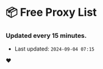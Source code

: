 # :package: Free Proxy List
### Updated every 15 minutes.

- Last updated: `2024-09-04 07:15`

:heart:
